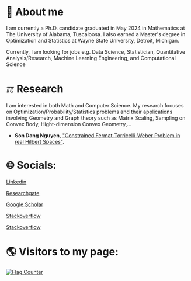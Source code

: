 # 🧐 About me
I am currently a Ph.D. candidate graduated in May 2024 in Mathematics at The University of Alabama, Tuscaloosa. I also earned a Master's degree in Optimization and Statistics at Wayne State University, Detroit, Michigan.



Currently, I am looking for jobs e.g. Data Science, Statistician, Quantitative Analysis/Research, Machine Learning Engineering, and Computational Science

# ℼ Research
I am interested in both Math and Computer Science. My research focuses on Optimization/Probability/Statistics problems and their applications involving Geometry and Graph theory such as Matrix Scaling, Sampling on Convex Body, Hight-dimension Convex Geometry,...

- **Son Dang Nguyen**, [\"Constrained Fermat-Torricelli-Weber Problem in real Hilbert Spaces\"](https://arxiv.org/pdf/1806.04296.pdf).
# 🌐 Socials:
[Linkedin](https://www.linkedin.com/in/son-nguyen-ph-d-023885124/)
  
[Researchgate](https://www.researchgate.net/profile/Son-Nguyen-8)

[Google Scholar](https://scholar.google.com/citations?user=LABRWj0AAAAJ&hl=en)

[Stackoverflow](https://stackoverflow.com/users/9231101/nguyen-dang-son )

[Stackoverflow](https://stackoverflow.com/users/19303596/son-nguyen)

# 🌎 Visitors to my page:
<a href="https://info.flagcounter.com/xaga"><img src="https://s01.flagcounter.com/count2/xaga/bg_FFFFFF/txt_000000/border_CCCCCC/columns_3/maxflags_20/viewers_0/labels_1/pageviews_1/flags_0/percent_0/" alt="Flag Counter" border="0"></a>


